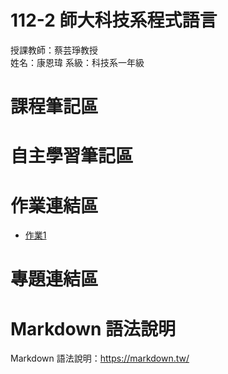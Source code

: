 # 112-2 師大科技系程式語言 
授課教師：蔡芸琤教授  
姓名：康恩瑋 
系級：科技系一年級

# 課程筆記區

# 自主學習筆記區

# 作業連結區
*  [作業1]([https://github.com/chujun726/PL/blob/main/HW1/HW1.ipynb](https://github.com/kang111014/kangdatahub/blob/main/HW01)) 
# 專題連結區   

# Markdown 語法說明
Markdown 語法說明：https://markdown.tw/
